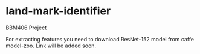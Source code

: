 # land-mark-identifier
BBM406 Project

For extracting features you need to download ResNet-152 model from caffe model-zoo. Link will be added soon.
